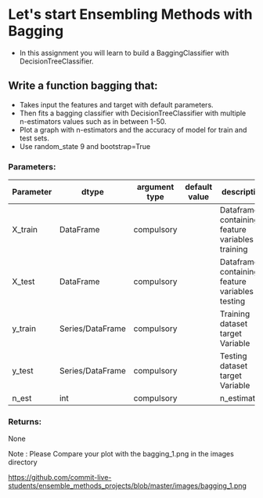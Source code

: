 # Let's start Ensembling Methods with Bagging

- In this assignment you will learn to build a BaggingClassifier with DecisionTreeClassifier.

## Write a function bagging that:

- Takes input the features and target with default parameters.
- Then fits a bagging classifier with DecisionTreeClassifier with multiple n-estimators values such as in between 1-50.
- Plot a graph with n-estimators and the accuracy of model for train and test sets.
- Use random_state 9 and bootstrap=True

### Parameters:

| Parameter | dtype | argument type | default value | description |
| --- | --- | --- | --- | --- |
| X_train | DataFrame | compulsory | | Dataframe containing feature variables for training|
| X_test | DataFrame | compulsory | | Dataframe containing feature variables for testing|
| y_train | Series/DataFrame | compulsory | | Training dataset target Variable |
| y_test | Series/DataFrame | compulsory | | Testing dataset target Variable |
| n_est | int | compulsory | | n_estimators |

### Returns:
None


Note : Please Compare your plot with the bagging_1.png in the images directory

https://github.com/commit-live-students/ensemble_methods_projects/blob/master/images/bagging_1.png
